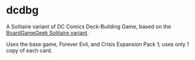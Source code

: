 # dcdbg

A Solitaire variant of DC Comics Deck-Building Game, based on the [BoardGameGeek Solitaire variant](https://boardgamegeek.com/filepage/101516/dc-dbg-bgg-solitaire-variant-casey-hughes-contribu).

Uses the base game, Forever Evil, and Crisis Expansion Pack 1; uses only 1 copy of each card.
